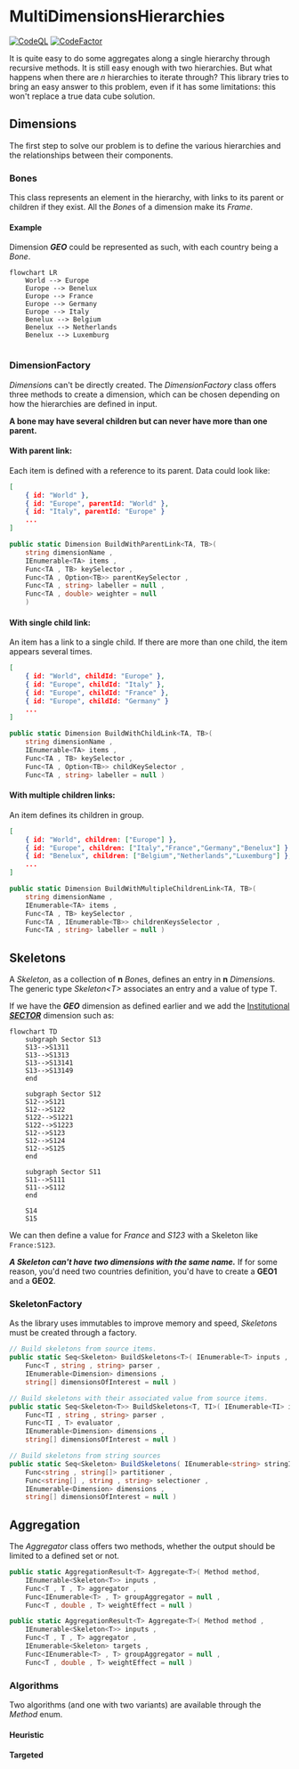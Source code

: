 # MultiDimensionsHierarchies

[![CodeQL](https://github.com/CyLuGh/MultiDimensionsHierarchies/actions/workflows/codeql-analysis.yml/badge.svg)](https://github.com/CyLuGh/MultiDimensionsHierarchies/actions/workflows/codeql-analysis.yml) [![CodeFactor](https://www.codefactor.io/repository/github/cylugh/multidimensionshierarchies/badge)](https://www.codefactor.io/repository/github/cylugh/multidimensionshierarchies)

It is quite easy to do some aggregates along a single hierarchy through recursive methods. It is still easy enough with two hierarchies. But what happens when there are *n* hierarchies to iterate through? This library tries to bring an easy answer to this problem, even if it has some limitations: this won't replace a true data cube solution.

## Dimensions

The first step to solve our problem is to define the various hierarchies and the relationships between their components.

### Bones

This class represents an element in the hierarchy, with links to its parent or children if they exist. All the *Bone*s of a dimension make its *Frame*.

#### Example

Dimension ***GEO*** could be represented as such, with each country being a *Bone*.

```mermaid
flowchart LR
    World --> Europe
    Europe --> Benelux
    Europe --> France
    Europe --> Germany
    Europe --> Italy
    Benelux --> Belgium
    Benelux --> Netherlands
    Benelux --> Luxemburg
    
```

### DimensionFactory

*Dimension*s can't be directly created. The *DimensionFactory* class offers three methods to create a dimension, which can be chosen depending on how the hierarchies are defined in input.

**A bone may have several children but can never have more than one parent.**

#### With parent link:
Each item is defined with a reference to its parent. Data could look like:
```json
[
    { id: "World" },
    { id: "Europe", parentId: "World" },
    { id: "Italy", parentId: "Europe" }
    ...
]
```

```csharp
public static Dimension BuildWithParentLink<TA, TB>(
    string dimensionName ,
    IEnumerable<TA> items ,
    Func<TA , TB> keySelector ,
    Func<TA , Option<TB>> parentKeySelector ,
    Func<TA , string> labeller = null ,
    Func<TA , double> weighter = null
    )
```
#### With single child link:
An item has a link to a single child. If there are more than one child, the item appears several times.

```json
[
    { id: "World", childId: "Europe" },
    { id: "Europe", childId: "Italy" },
    { id: "Europe", childId: "France" },
    { id: "Europe", childId: "Germany" }
    ...
]
```
```csharp
public static Dimension BuildWithChildLink<TA, TB>(
    string dimensionName ,
    IEnumerable<TA> items ,
    Func<TA , TB> keySelector ,
    Func<TA , Option<TB>> childKeySelector ,
    Func<TA , string> labeller = null )
```

#### With multiple children links:
An item defines its children in group.

```json
[
    { id: "World", children: ["Europe"] },
    { id: "Europe", children: ["Italy","France","Germany","Benelux"] },
    { id: "Benelux", children: ["Belgium","Netherlands","Luxemburg"] },
    ...
]
```
```csharp
public static Dimension BuildWithMultipleChildrenLink<TA, TB>(
    string dimensionName ,
    IEnumerable<TA> items ,
    Func<TA , TB> keySelector ,
    Func<TA , IEnumerable<TB>> childrenKeysSelector ,
    Func<TA , string> labeller = null )
```

## Skeletons

A *Skeleton*, as a collection of **n** *Bone*s, defines an entry in **n** *Dimension*s. The generic type *Skeleton\<T\>* associates an entry and a value of type T.

If we have the ***GEO*** dimension as defined earlier and we add the [Institutional ***SECTOR***](https://ec.europa.eu/eurostat/statistics-explained/index.php?title=Glossary:Institutional_sector) dimension such as:

```mermaid
flowchart TD
    subgraph Sector S13
    S13-->S1311
    S13-->S1313
    S13-->S13141
    S13-->S13149
    end 

    subgraph Sector S12
    S12-->S121
    S12-->S122
    S122-->S1221
    S122-->S1223
    S12-->S123
    S12-->S124
    S12-->S125
    end

    subgraph Sector S11
    S11-->S111
    S11-->S112
    end

    S14
    S15
```

We can then define a value for *France* and *S123* with a Skeleton like `France:S123`.

***A Skeleton can't have two dimensions with the same name.*** If for some reason, you'd need two countries definition, you'd have to create a **GEO1** and a **GEO2**.

### SkeletonFactory

As the library uses immutables to improve memory and speed, *Skeleton*s must be created through a factory.

```csharp
// Build skeletons from source items.
public static Seq<Skeleton> BuildSkeletons<T>( IEnumerable<T> inputs ,
    Func<T , string , string> parser ,
    IEnumerable<Dimension> dimensions ,
    string[] dimensionsOfInterest = null )
```

```csharp
// Build skeletons with their associated value from source items.
public static Seq<Skeleton<T>> BuildSkeletons<T, TI>( IEnumerable<TI> inputs ,
    Func<TI , string , string> parser ,
    Func<TI , T> evaluator ,
    IEnumerable<Dimension> dimensions ,
    string[] dimensionsOfInterest = null )
```

```csharp
// Build skeletons from string sources
public static Seq<Skeleton> BuildSkeletons( IEnumerable<string> stringInputs ,
    Func<string , string[]> partitioner ,
    Func<string[] , string , string> selectioner ,
    IEnumerable<Dimension> dimensions ,
    string[] dimensionsOfInterest = null )
```

## Aggregation

The *Aggregator* class offers two methods, whether the output should be limited to a defined set or not.

```csharp
public static AggregationResult<T> Aggregate<T>( Method method,
    IEnumerable<Skeleton<T>> inputs ,
    Func<T , T , T> aggregator , 
    Func<IEnumerable<T> , T> groupAggregator = null , 
    Func<T , double , T> weightEffect = null )
```

```csharp
public static AggregationResult<T> Aggregate<T>( Method method ,
    IEnumerable<Skeleton<T>> inputs ,
    Func<T , T , T> aggregator , 
    IEnumerable<Skeleton> targets , 
    Func<IEnumerable<T> , T> groupAggregator = null ,
    Func<T , double , T> weightEffect = null )
```

### Algorithms
Two algorithms (and one with two variants) are available through the *Method* enum.

#### Heuristic
#### Targeted